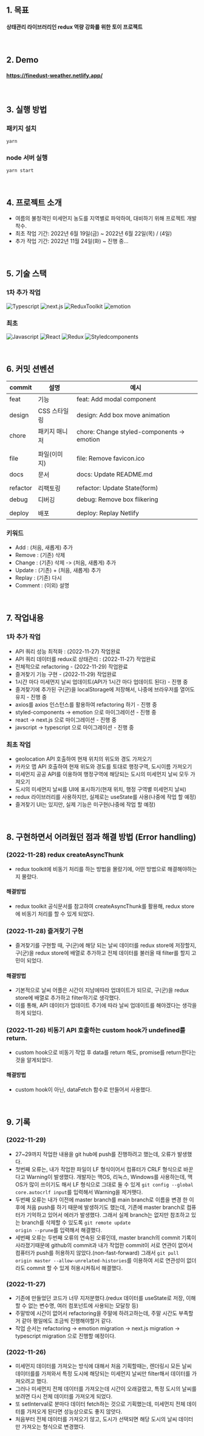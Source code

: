 ## 1. 목표
#### 상태관리 라이브러리인 redux  역량 강화를 위한 토이 프로젝트

<br/>

## 2. Demo
#### https://finedust-weather.netlify.app/

<br/>

## 3. 실행 방법
### 패키지 설치
```
yarn 
```
### node 서버 실행
```
yarn start
```

<br/>

## 4. 프로젝트 소개
- 여름의 불청객인 미세먼지 농도를 지역별로 파악하여, 대비하기 위해 프로젝트 개발 착수.
- 최초 작업 기간: 2022년 6월 19일(금) ~ 2022년 6월 22일(목) / (4일)
- 추가 작업 기간: 2022년 11월 24일(화) ~ 진행 중...

<br/>

## 5. 기술 스택
### 1차 추가 작업
![Typescript](https://img.shields.io/badge/typescript-3178C6?style=for-the-badge&logo=typescript&logoColor=white)
![next.js](https://img.shields.io/badge/next.js-000000?style=for-the-badge&logo=next.js&logoColor=white)
![ReduxToolkit](https://img.shields.io/badge/ReduxToolkit-764ABC?style=for-the-badge&logo=Redux&logoColor=white)
![emotion](https://img.shields.io/badge/emotion-000?style=for-the-badge&logo=emotion&logoColor=white)

### 최초
![Javascript](https://img.shields.io/badge/javascript-F7DF1E?style=for-the-badge&logo=typescript&logoColor=white)
![React](https://img.shields.io/badge/react-61DAFB?style=for-the-badge&logo=react&logoColor=black)
![Redux](https://img.shields.io/badge/Redux-764ABC?style=for-the-badge&logo=Redux&logoColor=white)
![Styledcomponents](https://img.shields.io/badge/Styledcomponents-DB7093?style=for-the-badge&logo=Styledcomponents&logoColor=white)

<br/>

## 6. 커밋 션벤션

| commit   | 설명             | 예시                                       |
| -------- | ---------------- | ------------------------------------------ |
| feat     | 기능             | feat: Add modal component                  |
| design   | CSS 스타일링      | design: Add box move animation             |
| chore    | 패키지 매니저     | chore: Change styled-components -> emotion |
|          |                  |                                            |
| file     | 파일(이미지)      | file: Remove favicon.ico                  |
| docs     | 문서             | docs: Update README.md                     |
|          |                 |                                             |
| refactor | 리팩토링         | refactor: Update State(form)               |
| debug    | 디버깅           | debug: Remove box flikering                |
|          |                 |                                             |
| deploy   | 배포             | deploy: Replay Netlify                     |

### 키워드
- Add : (처음, 새롭게) 추가
- Remove : (기존) 삭제
- Change : (기존) 삭제 -> (처음, 새롭게) 추가
- Update : (기존) + (처음, 새롭게) 추가
- Replay : (기존) 다시
- Comment : (이외) 설명

<br/>

## 7. 작업내용
### 1차 추가 작업
- API 쿼리 성능 최적화 : (2022-11-27) 작업완료
- API 쿼리 데이터를 redux로 상태관리 : (2022-11-27) 작업완료
- 전체적으로 refactoring - (2022-11-29) 작업완료
- 즐겨찾기 기능 구현 - (2022-11-29) 작업완료
- 1시간 마다 미세먼지 날씨 업데이트(API가 1시간 마다 업데이트 된다) - 진행 중
- 즐겨찾기에 추가된 구(군)을 localStorage에 저장해서, 나중에 브라우저를 열어도 유지 - 진행 중
- axios를 axios 인스턴스를 활용하여 refactoring 하기 - 진행 중
- styled-components -> emotion 으로 마이그레이션 - 진행 중
- react -> next.js 으로 마이그레이션 - 진행 중
- javscript -> typescript 으로 마이그레이션 - 진행 중

### 최초 작업
- geolocation API 호출하여 현재 위치의 위도와 경도 가져오기
- 카카오 맵 API 호출하여 현재 위도와 경도를 토대로 행정구역, 도시이름 가져오기
- 미세먼지 공공 API를 이용하여 행정구역에 해당되는 도시의 미세먼지 날씨 모두 가져오기
- 도시의 미세먼지 날씨를 UI에 표시하기(현재 위치, 행정 구역별 미세먼지 날씨)
- redux 라이브러리를 사용하지만, 실제로는 useState를 사용(나중에 작업 할 예정)
- 즐겨찾기 UI는 있지만, 실제 기능은 미구현(나중에 작업 할 예정)

<br/>

## 8. 구현하면서 어려웠던 점과 해결 방법 (Error handling)
### (2022-11-28) redux createAsyncThunk
-  redux toolkit에 비동기 처리를 하는 방법을 몰랐기에, 어떤 방법으로 해결해야하는지 몰랐다.
#### 해결방법
- redux toolkit 공식문서를 참고하여 createAsyncThunk를 활용해, redux store에 비동기 처리를 할 수 있게 되었다.

### (2022-11-28) 즐겨찾기 구현
- 즐겨찾기를 구현할 때, 구(군)에 해당 되는 날씨 데이터를 redux store에 저장할지, 구(군)을 redux store에 배열로 추가하고 전체 데이터를 불러올 때 filter를 할지 고민이 되었다.
#### 해결방법
- 기본적으로 날씨 어플은 시간이 지남에따라 업데이트가 되므로, 구(군)을 redux store에 배열로 추가하고 filter하기로 생각했다.
- 이를 통해, API 데이터가 업데이트 주기에 따라 날씨 업데이트를 해야겠다는 생각을 하게 되었다.

### (2022-11-26) 비동기 API 호출하는 custom hook가 undefined를 return.
-  custom hook으로 비동기 작업 후 data를 return 해도, promise를 return한다는 것을 알게되었다.
#### 해결방법
- custom hook이 아닌, dataFetch 함수로 만들어서 사용했다.

<br/>

## 9. 기록
### (2022-11-29)
- 27~29까지 작업한 내용을 git hub에 push를 진행하려고 했는데, 오류가 발생했다.
- 첫번째 오류는, 내가 작업한 파일이 LF 형식이어서 컴퓨터가 CRLF 형식으로 바꾼다고 Warning이 발생했다. 개발자는 맥OS, 리눅스, Windows를 사용하는데, 맥OS가 많이 쓰이기도 해서 LF 형식으로 그대로 둘 수 있게 <code>git config --global core.autocrlf input</code>를 입력해서 Warning을 제거햇다.
- 두번째 오류는 내가 이전에 master branch를 main branch로 이름을 변경 한 이후에 처음 push를 하기 때문에 발생하기도 했는데, 기존에 master branch로 컴퓨터가 기억하고 있어서 에러가 발생했다. 그래서 실제 branch는 없지만 참조하고 있는 branch를 삭제할 수 있도록 <code>git remote update origin --prune</code>를 입력해서 해결했다.
- 세번째 오류는 두번째 오류의 연속된 오류인데, master branch의 commit 기록이 사라졌기때문에 github의 commit과 내가 작업한 commit이 서로 연관이 없어서 컴퓨터가 push를 허용하지 않았다.(non-fast-forward) 그래서 <code>git pull origin master --allow-unrelated-histories</code>를 이용하여 서로 연관성이 없더라도 commit 할 수 있게 허용시켜줘서 해결했다.

### (2022-11-27)
- 기존에 만들었던 코드가 너무 지저분했다.(redux 데이터를 useState로 저장, 이해할 수 없는 변수명, 여러 컴포넌트에 사용되는 모달창 등)
- 주말밖에 시간이 없어서 refactoring을 주말에 하려고하는데, 주말 시간도 부족할거 같아 평일에도 조금씩 진행해야할거 같다.
- 작업 순서는 refactoring -> emotion migration -> next.js migration -> typescript migration 으로 진행할 예정이다.

### (2022-11-26)
- 미세먼지 데이터를 가져오는 방식에 대해서 처음 기획할때는, 렌더링시 모든 날씨 데이터를를 가져와서 특정 도시에 해당되는 미세먼지 날씨만 filter해서 데이터를 가져오려고 했다.
- 그러나 미세먼지 전체 데이터를 가져오는데 시간이 오래걸렸고, 특정 도시의 날씨를 보려면 다시 전체 데이터를 가져오게 되었다.
- 또 setInterval로 분마다 데이터 fetch하는 것으로 기획했는데, 미세먼지 전체 데이터를 가져오게 된다면 성능상으로도 좋지 않앗다.
- 처음부터 전체 데이터를 가져오기 않고, 도시가 선택되면 해당 도시의 날씨 데이터만 가져오는 형식으로 변경했다.
